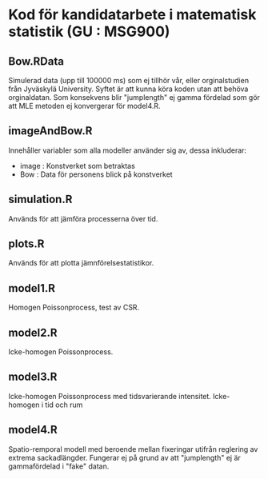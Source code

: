 # Kod för kandidatarbete i matematisk statistik (GU : MSG900)

## Bow.RData
Simulerad data (upp till 100000 ms) som ej tillhör vår, eller orginalstudien från Jyväskylä University.
Syftet är att kunna köra koden utan att behöva orginaldatan. Som konsekvens blir
"jumplength" ej gamma fördelad som gör att MLE metoden ej konvergerar för model4.R.

## imageAndBow.R
Innehåller variabler som alla modeller använder sig av, dessa inkluderar:
* image : Konstverket som betraktas
* Bow : Data för personens blick på konstverket

## simulation.R
Används för att jämföra processerna över tid.

## plots.R
Används för att plotta jämnförelsestatistikor.

## model1.R
Homogen Poissonprocess, test av CSR.

## model2.R
Icke-homogen Poissonprocess.

## model3.R
Icke-homogen Poissonprocess med tidsvarierande intensitet. Icke-homogen
i tid och rum

## model4.R
Spatio-remporal modell med beroende mellan fixeringar utifrån reglering av extrema sackadlängder. Fungerar ej på grund av att "jumplength" ej är gammafördelad i "fake" datan.
